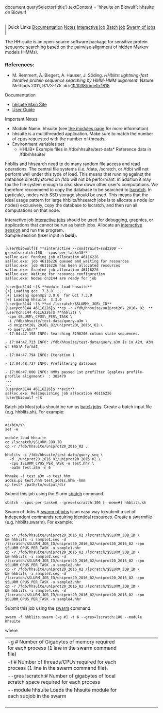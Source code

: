

document.querySelector('title').textContent = 'hhsuite on Biowulf';
hhsuite on Biowulf


|  |
| --- |
| 
Quick Links
[Documentation](#doc)
[Notes](#notes)
[Interactive job](#int) 
[Batch job](#sbatch) 
[Swarm of jobs](#swarm) 
 |



The HH-suite is an open-source software package for sensitive protein
sequence searching based on the pairwise alignment of hidden Markov models
(HMMs).



### References:


* M. Remmert, A. Biegert, A. Hauser, J. Söding. *HHblits: lightning-fast iterative protein sequence searching by HMM-HMM alignment.* Nature Methods 2011, 9:173-175. doi:[10.1038/nmeth.1818](https://doi.org/10.1038/nmeth.1818)


Documentation
* [hhsuite Main Site](https://github.com/soedinglab/hh-suite)
* [User Guide](https://github.com/soedinglab/hh-suite/blob/master/hhsuite-userguide.pdf)


Important Notes
* Module Name: hhsuite (see [the modules page](/apps/modules.html) for more information)
* hhsuite is a multithreaded application. Make sure to match the number of cpus requested with the number of threads.
* Environment variables set 
	+ HHLIB* Example files in /fdb/hhsuite/test-data* Reference data in /fdb/hhsuite/


hhblits and hhsearch need to do many random file access and read
operations. The central file systems (i.e. /data, /scratch, or /fdb) will
not perform well under this type of load. This means that running against
the database directly stored on /fdb will not be performant. In addition
it may tax the file system enough to also slow down other user's
computations. We therefore recommend to copy the database to be searched
to [lscratch](https://hpc.nih.gov/docs/userguide.html#local).
In particular, nodes with SSD storage should be used. This means that the
ideal usage pattern for large hhblits/hhsearch jobs is to allocate a node
(or nodes) exclusively, copy the database to lscratch, and then run all
computations on that node.



Interactive job
[Interactive jobs](/docs/userguide.html#int) should be used for debugging, graphics, or applications that cannot be run as batch jobs.
Allocate an [interactive session](/docs/userguide.html#int) and run the program.   
Sample session (user input in **bold**):



```

[user@biowulf]$ **sinteractive --constraint=ssd3200 --gres=lscratch:100 --cpus-per-task=10**
salloc.exe: Pending job allocation 46116226
salloc.exe: job 46116226 queued and waiting for resources
salloc.exe: job 46116226 has been allocated resources
salloc.exe: Granted job allocation 46116226
salloc.exe: Waiting for resource configuration
salloc.exe: Nodes cn3144 are ready for job

[user@cn3144 ~]$ **module load hhsuite**
[+] Loading gcc  7.3.0  ... 
[+] Loading openmpi 3.0.0  for GCC 7.3.0 
[+] Loading hhsuite  3.3.0 
[user@cn3144 ~]$ **cd /lscratch/$SLURM\_JOB\_ID**
[user@cn3144 46116226]$ **cp -r /fdb/hhsuite/uniprot20\_2016\_02 .**
[user@cn3144 46116226]$ **hhblits \
 -cpu $SLURM\_CPUS\_PER\_TASK \
 -i /fdb/hhsuite/test-data/query.a3m \
 -d uniprot20\_2016\_02/uniprot20\_2016\_02 \
 -o query.hhr**
- 17:04:47.198 INFO: Searching 8290206 column state sequences.

- 17:04:47.723 INFO: /fdb/hhsuite/test-data/query.a3m is in A2M, A3M or FASTA format

- 17:04:47.794 INFO: Iteration 1

- 17:04:48.727 INFO: Prefiltering database

- 17:06:47.000 INFO: HMMs passed 1st prefilter (gapless profile-profile alignment)  : 302479
...
...
[user@cn3144 46116226]$ **exit**
salloc.exe: Relinquishing job allocation 46116226
[user@biowulf ~]$

```


Batch job
Most jobs should be run as [batch jobs](/docs/userguide.html#submit).
Create a batch input file (e.g. hhblits.sh). For example:



```

#!/bin/sh
set -e

module load hhsuite
cd /lscratch/$SLURM_JOB_ID
cp -r /fdb/hhsuite/uniprot20_2016_02 .

hhblits -i /fdb/hhsuite/test-data/query.seq \
  -d ./uniprot20_2016_02/uniprot20_2016_02 \
  -cpu $SLURM_CPUS_PER_TASK -o test.hhr \
  -oa3m test.a3m -n 6

hhmake -i test.a3m -o test.hhm
addss.pl test.hhm test_addss.hhm -hmm
cp test* /path/to/output/dir

```

Submit this job using the Slurm [sbatch](/docs/userguide.html) command.



```
sbatch --cpus-per-task=6 --gres=lscratch:100 [--mem=#] hhblits.sh
```

Swarm of Jobs 
A [swarm of jobs](/apps/swarm.html) is an easy way to submit a set of independent commands requiring identical resources.
Create a swarmfile (e.g. hhblits.swarm). For example:



```

cp -r /fdb/hhsuite/uniprot20_2016_02 /lscratch/$SLURM_JOB_ID \
&& hhblits -i sample1.seq -d /lscratch/$SLURM_JOB_ID/uniprot20_2016_02/uniprot20_2016_02 -cpu $SLURM_CPUS_PER_TASK -o sample1.hhr
cp -r /fdb/hhsuite/uniprot20_2016_02 /lscratch/$SLURM_JOB_ID \
&& hhblits -i sample2.seq -d /lscratch/$SLURM_JOB_ID/uniprot20_2016_02/uniprot20_2016_02 -cpu $SLURM_CPUS_PER_TASK -o sample2.hhr
cp -r /fdb/hhsuite/uniprot20_2016_02 /lscratch/$SLURM_JOB_ID \
&& hhblits -i sample3.seq -d /lscratch/$SLURM_JOB_ID/uniprot20_2016_02/uniprot20_2016_02 -cpu $SLURM_CPUS_PER_TASK -o sample3.hhr
cp -r /fdb/hhsuite/uniprot20_2016_02 /lscratch/$SLURM_JOB_ID \
&& hhblits -i sample4.seq -d /lscratch/$SLURM_JOB_ID/uniprot20_2016_02/uniprot20_2016_02 -cpu $SLURM_CPUS_PER_TASK -o sample4.hhr

```

Submit this job using the [swarm](/apps/swarm.html) command.



```
swarm -f hhblits.swarm [-g #] -t 6 --gres=lscratch:100 --module hhsuite
```

where


|  |  |  |  |  |  |  |  |
| --- | --- | --- | --- | --- | --- | --- | --- |
| -g *#*  Number of Gigabytes of memory required for each process (1 line in the swarm command file)
 | -t *#* Number of threads/CPUs required for each process (1 line in the swarm command file).
 | --gres lscratch:# Number of gigabytes of local scratch space required for each process
 | --module hhsuite Loads the hhsuite module for each subjob in the swarm 
 | |
 | |
 | |
 | |








